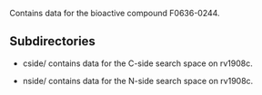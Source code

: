 Contains data for the bioactive compound F0636-0244.

## Subdirectories

- cside/ contains data for the C-side search space on rv1908c.

- nside/ contains data for the N-side search space on rv1908c.

